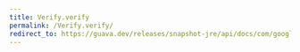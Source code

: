 ```yaml
---
title: Verify.verify
permalink: /Verify.verify/
redirect_to: https://guava.dev/releases/snapshot-jre/api/docs/com/google/common/base/Verify.html#verify-boolean-
---
```

